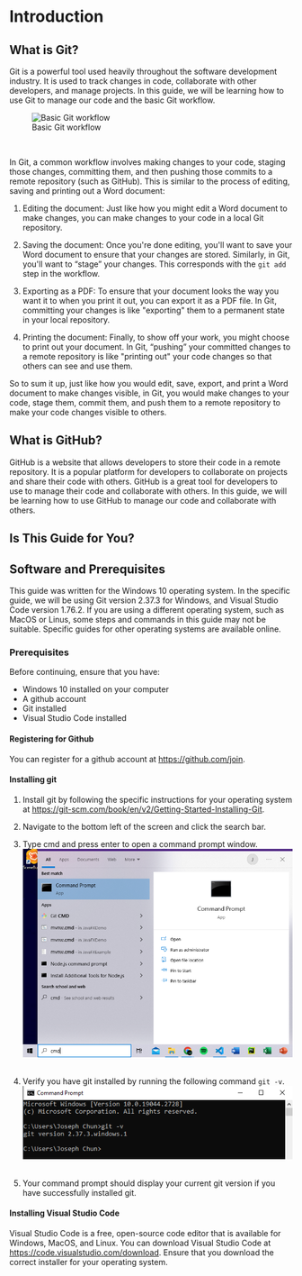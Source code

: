 # Introduction

## What is Git?

Git is a powerful tool used heavily throughout the software development industry. It is used to track changes in code, collaborate with other developers, and manage projects. In this guide, we will be learning how to use Git to manage our code and the basic Git workflow.
<br />

<figure>
<img src="https://softcover.s3.amazonaws.com/636/learn_enough_git/images/figures/git_status_sequence.png" style="margin-left:auto; margin-right: auto;" alt= "Basic Git workflow">
<figcaption>Basic Git workflow</figcaption>
</figure>
<br />

In Git, a common workflow involves making changes to your code, staging those changes, committing them, and then pushing those commits to a remote repository (such as GitHub). This is similar to the process of editing, saving and printing out a Word document:

1. Editing the document: Just like how you might edit a Word document to make changes, you can make changes to your code in a local Git repository.

2. Saving the document: Once you're done editing, you'll want to save your Word document to ensure that your changes are stored. Similarly, in Git, you'll want to “stage” your changes. This corresponds with the `git add` step in the workflow.

3. Exporting as a PDF: To ensure that your document looks the way you want it to when you print it out, you can export it as a PDF file. In Git, committing your changes is like "exporting" them to a permanent state in your local repository.

4. Printing the document: Finally, to show off your work, you might choose to print out your document. In Git, “pushing” your committed changes to a remote repository is like "printing out" your code changes so that others can see and use them.

So to sum it up, just like how you would edit, save, export, and print a Word document to make changes visible, in Git, you would make changes to your code, stage them, commit them, and push them to a remote repository to make your code changes visible to others.

## What is GitHub?

GitHub is a website that allows developers to store their code in a remote repository. It is a popular platform for developers to collaborate on projects and share their code with others. GitHub is a great tool for developers to use to manage their code and collaborate with others. In this guide, we will be learning how to use GitHub to manage our code and collaborate with others.

## Is This Guide for You?

<!-- Can change this section name, taken from example -->

## Software and Prerequisites

This guide was written for the Windows 10 operating system. In the specific guide, we will be using Git version 2.37.3 for Windows, and Visual Studio Code version 1.76.2. If you are using a different operating system, such as MacOS or Linus, some steps and commands in this guide may not be suitable. Specific guides for other operating systems are available online.

### Prerequisites

Before continuing, ensure that you have:

- Windows 10 installed on your computer
- A github account
- Git installed
- Visual Studio Code installed

#### Registering for Github

You can register for a github account at <https://github.com/join>.

#### Installing git

1. Install git by following the specific instructions for your operating system at <https://git-scm.com/book/en/v2/Getting-Started-Installing-Git>.
2. Navigate to the bottom left of the screen and click the search bar.
3. Type cmd and press enter to open a command prompt window.
   <br />
   <img src="/images/openTerminal.png" alt= "Opening command prompt" width="650px">
   <br />
   <br />
4. Verify you have git installed by running the following command `git -v`.
   <br />
   <img src="/images/verifyGitInstalled.png" alt= "Checking version of git installed" width="650px">
   <br />
   <br />

5. Your command prompt should display your current git version if you have successfully installed git.

#### Installing Visual Studio Code

Visual Studio Code is a free, open-source code editor that is available for Windows, MacOS, and Linux. You can download Visual Studio Code at <https://code.visualstudio.com/download>. Ensure that you download the correct installer for your operating system.
